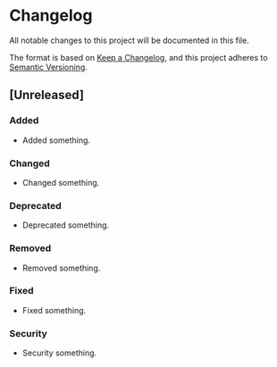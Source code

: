 # Changelog
All notable changes to this project will be documented in this file.

The format is based on [Keep a Changelog](https://keepachangelog.com/en/1.0.0/),
and this project adheres to [Semantic Versioning](https://semver.org/spec/v2.0.0.html).

## [Unreleased]

### Added
- Added something.

### Changed
- Changed something.

### Deprecated
- Deprecated something.

### Removed
- Removed something.

### Fixed
- Fixed something.

### Security
- Security something.